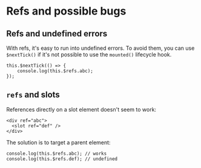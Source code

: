 # Refs and possible bugs

## Refs and undefined errors

With refs, it's easy to run into undefined errors. To avoid them, you can use <code>$nextTick()</code> if it's not possible to use the <code>mounted()</code> lifecycle hook.

    this.$nextTick(() => {
        console.log(this.$refs.abc);
    });

## `refs` and slots

References directly on a slot element doesn't seem to work:

    <div ref="abc">
      <slot ref="def" />
    </div>

The solution is to target a parent element:

    console.log(this.$refs.abc); // works
    console.log(this.$refs.def); // undefined
